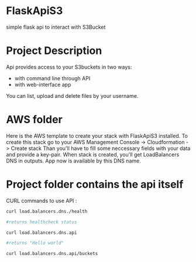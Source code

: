 # FlaskApiS3
simple flask api to interact with S3Bucket
# Project Description
Api provides access to your S3buckets in two ways: 
- with command line through API
- with web-interface app

You can list, upload and delete files by your username.

# AWS folder
Here is the AWS template to create your stack with FlaskApiS3 installed.
To create this stack go to your AWS Management Console -> Cloudformation -> Create stack
Than you'll have to fill some neccessary fields with your data and provide a key-pair.
When stack is created, you'll get LoadBalancers DNS in outputs.
App now is available by this DNS name.

# Project folder contains the api itself

CURL commands to use API :
```bash
curl load.balancers.dns./health

#returns healthcheck status

curl load.balancers.dns.api

#returns "Hello world"

curl load.balancers.dns.api/buckets
```

